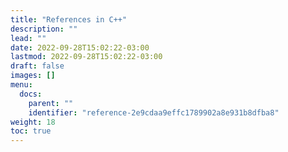 ```yaml
---
title: "References in C++"
description: ""
lead: ""
date: 2022-09-28T15:02:22-03:00
lastmod: 2022-09-28T15:02:22-03:00
draft: false
images: []
menu:
  docs:
    parent: ""
    identifier: "reference-2e9cdaa9effc1789902a8e931b8dfba8"
weight: 18
toc: true
---
```


